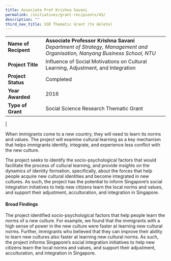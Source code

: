 ```yaml
---
title: Associate Prof Krishna Savani
permalink: /initiatives/grant-recipients/43/
description: ""
third_nav_title: SSR Thematic Grant (to delete)
---
```



|  |  |
|---|---|
| **Name of Recipent** | **Associate Professor Krishna Savani**<br>_Department of Strategy, Management and Organisation, Nanyang Business School, NTU_ |
| **Project Title** | Influence of Social Motivations on Cultural Learning, Adjustment, and Integration |
| **Project Status** | Completed |
| **Year Awarded** | 2016 |
| **Type of Grant** | Social Science Research Thematic Grant |
|

When immigrants come to a new country, they will need to learn its norms and values. The project will examine cultural learning as a key mechanism that helps immigrants identify, integrate, and experience less conflict with the new culture.  

The project seeks to identify the socio-psychological factors that would facilitate the process of cultural learning, and provide insights on the dynamics of identity formation, specifically, about the forces that help people acquire new cultural identities and become integrated in new cultures. As such, the project has the potential to inform Singapore’s social integration initiatives to help new citizens learn the local norms and values, and support their adjustment, acculturation, and integration in Singapore.

#### **Broad Findings**
The project identified socio-psychological factors that help people learn the norms of a new culture. For example, we found that the immigrants with a high sense of power in the new culture were faster at learning new cultural norms. Further, immigrants who believed that they can improve their ability to learn new cultures also faster at learning new cultural norms. As such, the project informs Singapore’s social integration initiatives to help new citizens learn the local norms and values, and support their adjustment, acculturation, and integration in Singapore.

